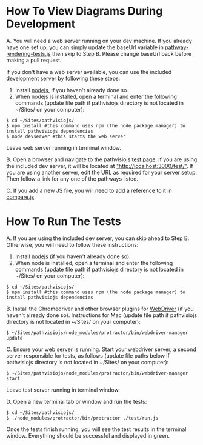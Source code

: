 # How To View Diagrams During Development

A. You will need a web server running on your dev machine. If you already have one set up, you can simply update the baseUrl variable in [pathway-rendering-tests.js](https://github.com/wikipathways/pathvisiojs/blob/master/test/e2e/pathway-rendering-tests.js#L16) then skip to Step B. Please change baseUrl back before making a pull request.

If you don't have a web server available, you can use the included development server by following these steps:

1. Install [nodejs](http://nodejs.org/download/), if you haven't already done so.
2. When nodejs is installed, open a terminal and enter the following commands (update file path if pathvisiojs directory is not located in ~/Sites/ on your computer):

```
$ cd ~/Sites/pathvisiojs/
$ npm install #this command uses npm (the node package manager) to install pathvisiojs dependencies
$ node devserver #this starts the web server
```
Leave web server running in terminal window.

B. Open a browser and navigate to the pathvisiojs [test page](https://github.com/wikipathways/pathvisiojs/blob/master/test/index.html). If you are using the included dev server, it will be located at ["http://localhost:3000/test/"](http://localhost:3000/test/). If you are using another server, edit the URL as required for your server setup. Then follow a link for any one of the pathways listed.

C. If you add a new JS file, you will need to add a reference to it in [compare.js](https://github.com/wikipathways/pathvisiojs/blob/master/test/compare.js#L116).

# How To Run The Tests

A. If you are using the included dev server, you can skip ahead to Step B.
Otherwise, you will need to follow these instructions:

1. Install [nodejs](http://nodejs.org/download/) (if you haven't already done so).
2. When node is installed, open a terminal and enter the following commands (update file path if pathvisiojs directory is not located in ~/Sites/ on your computer):

```
$ cd ~/Sites/pathvisiojs/
$ npm install #this command uses npm (the node package manager) to install pathvisiojs dependencies
```

B. Install the Chromedriver and other browser plugins for [WebDriver](http://docs.seleniumhq.org/projects/webdriver/) (if you haven't already done so). Instructions for Mac (update file path if pathvisiojs directory is not located in ~/Sites/ on your computer):

```
$ ~/Sites/pathvisiojs/node_modules/protractor/bin/webdriver-manager update
```

C. Ensure your web server is running. Start your webdriver server, a second server responsible for tests, as follows (update file paths below if pathvisiojs directory is not located in ~/Sites/ on your computer):

```
$ ~/Sites/pathvisiojs/node_modules/protractor/bin/webdriver-manager start
```

Leave test server running in terminal window.

D. Open a new terminal tab or window and run the tests:

```
$ cd ~/Sites/pathvisiojs/
$ ./node_modules/protractor/bin/protractor ./test/run.js
```

Once the tests finish running, you will see the test results in the terminal window. Everything should be successful and displayed in green.
